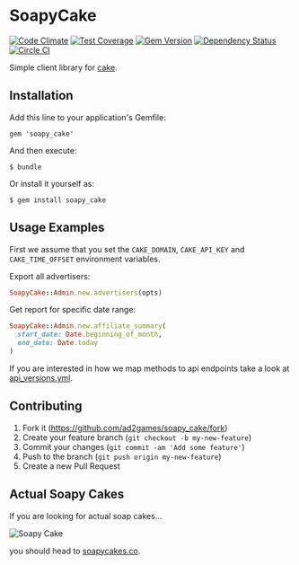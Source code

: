 # SoapyCake
[![Code Climate](https://codeclimate.com/github/ad2games/soapy_cake.png)](https://codeclimate.com/github/ad2games/soapy_cake)
[![Test Coverage](https://codeclimate.com/github/ad2games/soapy_cake/coverage.png)](https://codeclimate.com/github/ad2games/soapy_cake)
[![Gem Version](http://img.shields.io/gem/v/soapy_cake.svg)](http://rubygems.org/gems/soapy_cake)
[![Dependency Status](http://img.shields.io/gemnasium/ad2games/soapy_cake.svg)](https://gemnasium.com/ad2games/soapy_cake)
[![Circle CI](https://circleci.com/gh/ad2games/soapy_cake.png?style=shield&circle-token=aac691804f58acd8e96db632f8133e3c6155f123)](https://circleci.com/gh/ad2games/soapy_cake)

Simple client library for [cake](http://getcake.com).

## Installation

Add this line to your application's Gemfile:

    gem 'soapy_cake'

And then execute:

    $ bundle

Or install it yourself as:

    $ gem install soapy_cake

## Usage Examples

First we assume that you set the `CAKE_DOMAIN`, `CAKE_API_KEY` and `CAKE_TIME_OFFSET`
environment variables.

Export all advertisers:

```ruby
SoapyCake::Admin.new.advertisers(opts)
```

Get report for specific date range:

```ruby
SoapyCake::Admin.new.affiliate_summary(
  start_date: Date.beginning_of_month,
  end_date: Date.today
)
```

If you are interested in how we map methods to api endpoints take a look
at [api_versions.yml](api_versions.yml).

## Contributing

1. Fork it (https://github.com/ad2games/soapy_cake/fork)
2. Create your feature branch (`git checkout -b my-new-feature`)
3. Commit your changes (`git commit -am 'Add some feature'`)
4. Push to the branch (`git push origin my-new-feature`)
5. Create a new Pull Request

## Actual Soapy Cakes

If you are looking for actual soap cakes...

![Soapy Cake](http://soapycakes.co/wp-content/uploads/2012/05/blogpics17-310x205.jpg)

you should head to [soapycakes.co](http://soapycakes.co).
